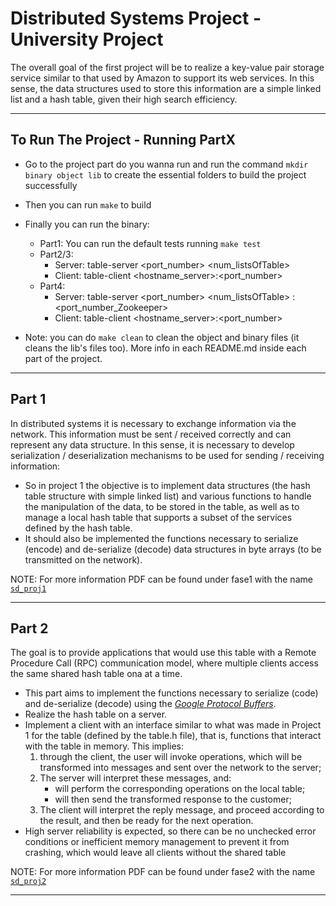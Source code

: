 # Distributed Systems Project - University Project

The overall goal of the first project will be to realize a key-value pair storage service similar to that used by Amazon to support its web services. In this sense, the data structures used to store this information are a simple linked list and a hash table, given their high search efficiency.

----------------------------------
## To Run The Project - Running PartX
* Go to the project part do you wanna run and run the command ```mkdir binary object lib``` to create the essential folders to build the project successfully 

* Then you can run ```make``` to build

* Finally you can run the binary:
    * Part1: You can run the default tests running ```make test```
    * Part2/3:
        * Server: table-server <port_number> <num_listsOfTable>
        * Client: table-client <hostname_server>:<port_number>
    * Part4: 
        * Server: table-server <port_number> <num_listsOfTable> <IPZookeeper>:<port_number_Zookeeper>
        * Client: table-client <hostname_server>:<port_number>

* Note: you can do ```make clean``` to clean the object and binary files (it cleans the lib's files too). More info in each README.md inside each part of the project.


----------------------------------
## Part 1

In distributed systems it is necessary to exchange information via the network. This information must be sent / received correctly and can represent any data structure. In this sense, it is necessary to develop serialization / deserialization mechanisms to be used for sending / receiving information:
* So in project 1 the objective is to implement data structures (the hash table structure with simple linked list) and various functions to handle the manipulation of the data, to be stored in the table, as well as to manage a local hash table that supports a subset of the services defined by the hash table.
* It should also be implemented the functions necessary to serialize (encode) and de-serialize (decode) data structures in byte arrays (to be transmitted on the network).

NOTE: For more information PDF can be found under fase1 with the name [`sd_proj1`](part1/sd_proj1.pdf)

----------------------------------
## Part 2

The goal is to provide applications that would use this table with a Remote Procedure Call (RPC) communication model, where multiple clients access the same shared hash table ona at a time.

* This part aims to implement the functions necessary to serialize (code) and de-serialize (decode) using the [*Google Protocol Buffers*](https://github.com/protobuf-c/protobuf-c).
* Realize the hash table on a server.
* Implement a client with an interface similar to what was made in Project 1 for the table (defined by the table.h file), that is, functions that interact with the table in memory. This implies:
    1. through the client, the user will invoke operations, which will be transformed into messages and sent over the network to the server;
    2. The server will interpret these messages, and: 
        * will perform the corresponding operations on the local table;
        * will then send the transformed response to the customer;
    3. The client will interpret the reply message, and proceed according to the result, and then be ready for the next operation.
* High server reliability is expected, so there can be no unchecked error conditions or inefficient memory management to prevent it from crashing, which would leave all clients without the shared table

NOTE: For more information PDF can be found under fase2 with the name [`sd_proj2`](part2/sd_proj2.pdf)

----------------------------------
